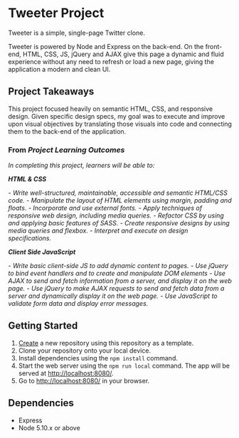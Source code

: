 # Tweeter Project

Tweeter is a simple, single-page Twitter clone.

Tweeter is powered by Node and Express on the back-end. On the front-end, HTML, CSS, JS, jQuery and AJAX give this page a dynamic and fluid experience without any need to refresh or load a new page, giving the application a modern and clean UI.

## Project Takeaways

This project focused heavily on semantic HTML, CSS, and responsive design. Given specific design specs, my goal was to execute and improve upon visual objectives by translating those visuals into code and connecting them to the back-end of the application.

### From _Project Learning Outcomes_
_In completing this project, learners will be able to:_

***HTML & CSS***

_- Write well-structured, maintainable, accessible and semantic HTML/CSS code._
_- Manipulate the layout of HTML elements using margin, padding and floats._
_- Incorporate and use external fonts._
_- Apply techniques of responsive web design, including media queries._
_- Refactor CSS by using and applying basic features of SASS._
_- Create responsive designs by using media queries and flexbox._
_- Interpret and execute on design specifications._

***Client Side JavaScript***

_- Write basic client-side JS to add dynamic content to pages._
_- Use jQuery to bind event handlers and to create and manipulate DOM elements_
_- Use AJAX to send and fetch information from a server, and display it on the web page._
_- Use jQuery to make AJAX requests to send and fetch data from a server and dynamically display it on the web page._
_- Use JavaScript to validate form data and display error messages._

## Getting Started

1. [Create](https://docs.github.com/en/repositories/creating-and-managing-repositories/creating-a-repository-from-a-template) a new repository using this repository as a template.
2. Clone your repository onto your local device.
3. Install dependencies using the `npm install` command.
3. Start the web server using the `npm run local` command. The app will be served at <http://localhost:8080/>.
4. Go to <http://localhost:8080/> in your browser.

## Dependencies

- Express
- Node 5.10.x or above
